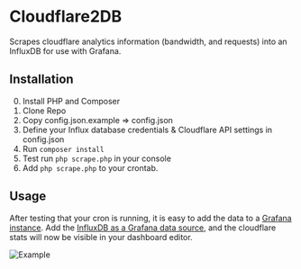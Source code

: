 # Cloudflare2DB
Scrapes cloudflare analytics information (bandwidth, and requests) into an InfluxDB for use with Grafana.

## Installation
0. Install PHP and Composer
1. Clone Repo
2. Copy config.json.example => config.json
3. Define your Influx database credentials & Cloudflare API settings in config.json
4. Run `composer install`
5. Test run `php scrape.php` in your console
6. Add `php scrape.php` to your crontab.

## Usage
After testing that your cron is running, it is easy to add the data to a [Grafana instance](http://docs.grafana.org/installation/debian/). Add the [InfluxDB as a Grafana data source](http://docs.grafana.org/features/datasources/influxdb/), and the cloudflare stats will now be visible in your dashboard editor.

![Example](https://i.imgur.com/JrlokZV.png)
